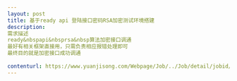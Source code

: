 ```yaml
---                
layout: post       
title: 基于ready api 登陆接口密码RSA加密测试环境搭建           
description: 
需求描述
ready&nbspapi&nbsprsa&nbsp算法加密接口调通最好有相关框架直接用，只需负责相应报错处理即可最终目的就是加密接口成功调通
     
contenturl: https://www.yuanjisong.com/Webpage/Job/../Job/detail/jobid/101476      
---                 
```

